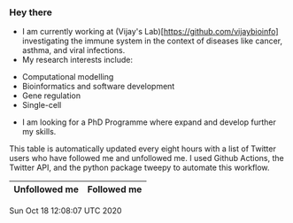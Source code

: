 ### Hey there

- I am currently working at (Vijay's Lab)[https://github.com/vijaybioinfo] investigating the immune system in the context of diseases like cancer, asthma, and viral infections.
- My research interests include:
+ Computational modelling
+ Bioinformatics and software development
+ Gene regulation
+ Single-cell
- I am looking for a PhD Programme where expand and develop further my skills.

This table is automatically updated every eight hours with a list of Twitter users who have followed me and unfollowed me. I used Github Actions, the Twitter API, and the python package tweepy to automate this workflow.

| Unfollowed me |  Followed me |
| --- | --- |
Sun Oct 18 12:08:07 UTC 2020
